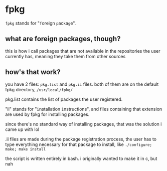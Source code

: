 # fpkg
`fpkg` stands for "`f`oreign `p`ac`k`a`g`e".

## what are foreign packages, though?

this is how i call packages that are not available in the repositories the user currently has, meaning they take them from other sources

## how's that work?

you have 2 files: `pkg.list` and `pkg.ii` files. both of them are on the default fpkg directory, `/usr/local/fpkg/`

pkg.list contains the list of packages the user registered.

"ii" stands for "`i`nstallation `i`nstructions", and files containing that extension are used by fpkg for installing packages.

since there's no standard way of installing packages, that was the solution i came up with lol

.ii files are made during the package registration process, the user has to type everything necessary for that package to install, like `./configure; make; make install`

the script is written entirely in bash. i originally wanted to make it in c, but nah
